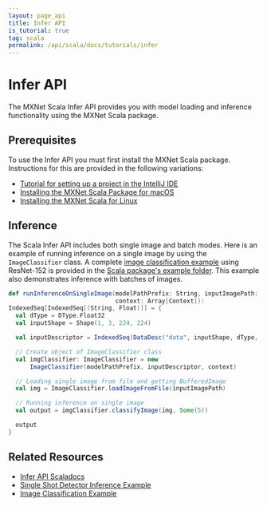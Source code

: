 ```yaml
---
layout: page_api
title: Infer API
is_tutorial: true
tag: scala
permalink: /api/scala/docs/tutorials/infer
---
```

<!--- Licensed to the Apache Software Foundation (ASF) under one -->
<!--- or more contributor license agreements.  See the NOTICE file -->
<!--- distributed with this work for additional information -->
<!--- regarding copyright ownership.  The ASF licenses this file -->
<!--- to you under the Apache License, Version 2.0 (the -->
<!--- "License"); you may not use this file except in compliance -->
<!--- with the License.  You may obtain a copy of the License at -->

<!---   http://www.apache.org/licenses/LICENSE-2.0 -->

<!--- Unless required by applicable law or agreed to in writing, -->
<!--- software distributed under the License is distributed on an -->
<!--- "AS IS" BASIS, WITHOUT WARRANTIES OR CONDITIONS OF ANY -->
<!--- KIND, either express or implied.  See the License for the -->
<!--- specific language governing permissions and limitations -->
<!--- under the License. -->

# Infer API
The MXNet Scala Infer API provides you with model loading and inference functionality using the MXNet Scala package.


## Prerequisites
To use the Infer API you must first install the MXNet Scala package. Instructions for this are provided in the following variations:
* [Tutorial for setting up a project in the IntelliJ IDE](mxnet_scala_on_intellij)
* [Installing the MXNet Scala Package for macOS]({{'get_started/ubuntu_setup.html#install-the-mxnet-package-for-scala'|relative_url}})
* [Installing the MXNet Scala for Linux]({{'get_started/ubuntu_setup.html#install-the-mxnet-package-for-scala'|relative_url}})

## Inference
The Scala Infer API includes both single image and batch modes. Here is an example of running inference on a single image by using the `ImageClassifier` class. A complete [image classification example](https://github.com/apache/incubator-mxnet/blob/master/scala-package/examples/src/main/scala/org/apache/mxnetexamples/infer/imageclassifier/ImageClassifierExample.scala) using ResNet-152 is provided in the [Scala package's example folder](https://github.com/apache/incubator-mxnet/tree/master/scala-package/examples/src/main/scala/org/apache/mxnetexamples). This example also demonstrates inference with batches of images.

```scala
def runInferenceOnSingleImage(modelPathPrefix: String, inputImagePath: String,
                              context: Array[Context]):
IndexedSeq[IndexedSeq[(String, Float)]] = {
  val dType = DType.Float32
  val inputShape = Shape(1, 3, 224, 224)

  val inputDescriptor = IndexedSeq(DataDesc("data", inputShape, dType, "NCHW"))

  // Create object of ImageClassifier class
  val imgClassifier: ImageClassifier = new
      ImageClassifier(modelPathPrefix, inputDescriptor, context)

  // Loading single image from file and getting BufferedImage
  val img = ImageClassifier.loadImageFromFile(inputImagePath)

  // Running inference on single image
  val output = imgClassifier.classifyImage(img, Some(5))

  output
}
```


## Related Resources
* [Infer API Scaladocs]({{'/api/scala/docs/api/#org.apache.mxnet.infer.package'|relative_url}})
* [Single Shot Detector Inference Example](https://github.com/apache/incubator-mxnet/tree/master/scala-package/examples/src/main/scala/org/apache/mxnetexamples/infer/objectdetector)
* [Image Classification Example](https://github.com/apache/incubator-mxnet/tree/master/scala-package/examples/src/main/scala/org/apache/mxnetexamples/infer/imageclassifier)
